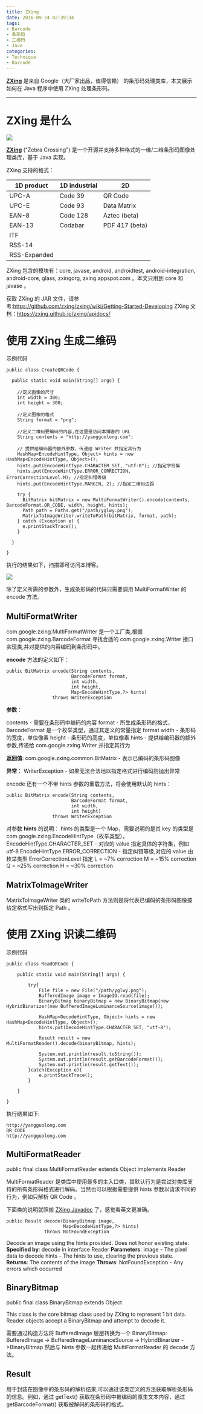 ```yaml
---
title: ZXing
date: 2016-09-24 02:39:34
tags:
- Barcode
- 条形码
- 二维码
- Java
categories:
- Technique
- Barcode
---
```

[**ZXing**](https://github.com/zxing/zxing) 是来自 Google（大厂家出品，值得信赖） 的条形码处理类库，本文展示如何在 Java 程序中使用 ZXing 处理条形码。

<!--more-->

---

# ZXing 是什么

![](/images/barcode/zxing-horse.png)

[**ZXing**](https://github.com/zxing/zxing) ("Zebra Crossing") 是一个开源并支持多种格式的一维/二维条形码图像处理类库，基于 Java 实现。

ZXing 支持的格式：

1D product | 1D industrial | 2D
--- | --- | ---
UPC-A | Code 39 | QR Code
UPC-E | Code 93 | Data Matrix
EAN-8 | Code 128 | Aztec (beta)
EAN-13 | Codabar | PDF 417 (beta)
| ITF |
| RSS-14 |
| RSS-Expanded |

ZXing 包含的模块有：core, javase, android, androidtest, android-integration, android-core, glass, zxingorg, zxing.appspot.com 。本文只用到 core 和 javase 。

获取 ZXing 的 JAR 文件，请参考:https://github.com/zxing/zxing/wiki/Getting-Started-Developing
ZXing 文档：https://zxing.github.io/zxing/apidocs/

# 使用 ZXing 生成二维码

示例代码

```
public class CreateQRCode {

  public static void main(String[] args) {

    //定义图像的尺寸
    int width = 300;
    int height = 300;

    //定义图像的格式
    String format = "png";

    //定义二维码要编码的内容,在这里是访问本博客的 URL
    String contents = "http://yangguolong.com";

    // 提供给编码器的额外参数，传递给 Writer 并指定其行为
    HashMap<EncodeHintType, Object> hints = new HashMap<EncodeHintType, Object>();
    hints.put(EncodeHintType.CHARACTER_SET, "utf-8"); //指定字符集
    hints.put(EncodeHintType.ERROR_CORRECTION, ErrorCorrectionLevel.M); //指定纠错等级
    hints.put(EncodeHintType.MARGIN, 2); //指定二维码边距

    try {
      BitMatrix bitMatrix = new MultiFormatWriter().encode(contents, BarcodeFormat.QR_CODE, width, height, hints);
      Path path = Paths.get("/path/yglwy.png");
      MatrixToImageWriter.writeToPath(bitMatrix, format, path);
    } catch (Exception e) {
      e.printStackTrace();
    }

  }

}
```

执行的结果如下，扫描即可访问本博客。

![](/images/barcode/yglwy.png)

除了定义所需的参数外，生成条形码的代码只需要调用 MultiFormatWriter 的 encode 方法。

## MultiFormatWriter

com.google.zxing.MultiFormatWriter 是一个工厂类,根据 com.google.zxing.BarcodeFormat 寻找合适的 com.google.zxing.Writer 接口实现类,并对提供的内容编码到条形码中。

**encode** 方法的定义如下：

```
public BitMatrix encode(String contents,
                        BarcodeFormat format,
                        int width,
                        int height,
                        Map<EncodeHintType,?> hints)
                 throws WriterException
```

**参数**：

contents - 需要在条形码中编码的内容
format - 所生成条形码的格式，BarcodeFormat 是一个枚举类型，通过其定义的常量指定 format
width - 条形码的宽度，单位像素
height - 条形码的高度，单位像素
hints - 提供给编码器的额外参数,传递给 com.google.zxing.Writer 并指定其行为

**返回值**:
com.google.zxing.common.BitMatrix - 表示已编码的条形码图像

**异常**：
WriterException - 如果无法合法地以指定格式进行编码则抛出异常

encode 还有一个不带 hints 参数的重载方法，将会使用默认的 hints：

```
public BitMatrix encode(String contents,
                        BarcodeFormat format,
                        int width,
                        int height)
                 throws WriterException
```

对参数 **hints** 的说明：
hints 的类型是一个 Map，需要说明的是其 key 的类型是 com.google.zxing.EncodeHintType（枚举类型）。
EncodeHintType.CHARACTER_SET - 对应的 value 指定具体的字符集，例如 utf-8
EncodeHintType.ERROR_CORRECTION - 指定纠错等级,对应的 value 由枚举类型 ErrorCorrectionLevel 指定
                                  L = ~7% correction
                                  M = ~15% correction
                                  Q = ~25% correction
                                  H = ~30% correction

## MatrixToImageWriter

MatrixToImageWriter 类的 writeToPath 方法则是将代表已编码的条形码图像按给定格式写出到指定 Path 。

# 使用 ZXing 识读二维码

示例代码

```
public class ReadQRCode {

	public static void main(String[] args) {

		try{
			File file = new File("/path/yglwy.png");
			BufferedImage image = ImageIO.read(file);
			BinaryBitmap binaryBitmap = new BinaryBitmap(new HybridBinarizer(new BufferedImageLuminanceSource(image)));

			HashMap<DecodeHintType, Object> hints = new HashMap<DecodeHintType, Object>();
			hints.put(DecodeHintType.CHARACTER_SET, "utf-8");

			Result result = new MultiFormatReader().decode(binaryBitmap, hints);

			System.out.println(result.toString());
			System.out.println(result.getBarcodeFormat());
			System.out.println(result.getText());
		}catch(Exception e){
			e.printStackTrace();
		}

	}

}
```

执行结果如下:

```
http://yangguolong.com
QR_CODE
http://yangguolong.com
```

## MultiFormatReader

public final class MultiFormatReader extends Object implements Reader

MultiFormatReader 是类库中使用最多的主入口类，其默认行为是尝试对类库支持的所有条形码格式进行解码。当然也可以根据需要提供 hints 参数以请求不同的行为，例如只解析 QR Code 。

下面类的说明就照搬 [ZXing Javadoc](https://zxing.github.io/zxing/apidocs/) 了，感觉看英文更准确。

```
public Result decode(BinaryBitmap image,
                     Map<DecodeHintType,?> hints)
              throws NotFoundException
```
Decode an image using the hints provided. Does not honor existing state.
**Specified by**:
decode in interface Reader
**Parameters**:
image - The pixel data to decode
hints - The hints to use, clearing the previous state.
**Returns**:
The contents of the image
**Throws**:
NotFoundException - Any errors which occurred

## BinaryBitmap

public final class BinaryBitmap extends Object

This class is the core bitmap class used by ZXing to represent 1 bit data. Reader objects accept a BinaryBitmap and attempt to decode it.

需要通过构造方法将 BufferedImage 层层转换为一个 BinaryBitmap:
BufferedImage -> BufferedImageLuminanceSource -> HybridBinarizer ->BinaryBitmap
然后与 hints 参数一起传递给 MultiFormatReader 的 decode 方法。

## Result

用于封装在图像中的条形码的解析结果,可以通过该类定义的方法获取解析条形码的信息。例如，通过 getText() 获取在条形码中被编码的原生文本内容，通过 getBarcodeFormat() 获取被解码的条形码的格式。
